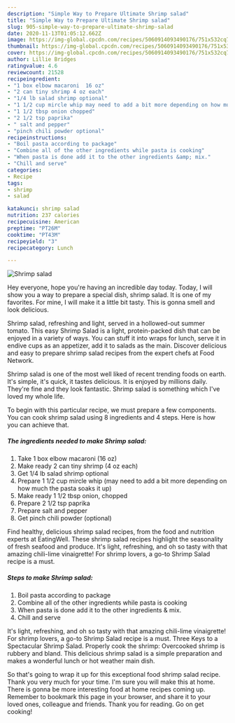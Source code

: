 ```yaml
---
description: "Simple Way to Prepare Ultimate Shrimp salad"
title: "Simple Way to Prepare Ultimate Shrimp salad"
slug: 905-simple-way-to-prepare-ultimate-shrimp-salad
date: 2020-11-13T01:05:12.662Z
image: https://img-global.cpcdn.com/recipes/5060914093490176/751x532cq70/shrimp-salad-recipe-main-photo.jpg
thumbnail: https://img-global.cpcdn.com/recipes/5060914093490176/751x532cq70/shrimp-salad-recipe-main-photo.jpg
cover: https://img-global.cpcdn.com/recipes/5060914093490176/751x532cq70/shrimp-salad-recipe-main-photo.jpg
author: Lillie Bridges
ratingvalue: 4.6
reviewcount: 21528
recipeingredient:
- "1 box elbow macaroni  16 oz"
- "2 can tiny shrimp 4 oz each"
- "1/4 lb salad shrimp optional"
- "1 1/2 cup mircle whip may need to add a bit more depending on how much the pasta soaks it up"
- "1 1/2 tbsp onion chopped"
- "2 1/2 tsp paprika"
- " salt and pepper"
- "pinch chili powder optional"
recipeinstructions:
- "Boil pasta according to package"
- "Combine all of the other ingredients while pasta is cooking"
- "When pasta is done add it to the other ingredients &amp; mix."
- "Chill and serve"
categories:
- Recipe
tags:
- shrimp
- salad

katakunci: shrimp salad 
nutrition: 237 calories
recipecuisine: American
preptime: "PT26M"
cooktime: "PT43M"
recipeyield: "3"
recipecategory: Lunch

---
```



![Shrimp salad](https://img-global.cpcdn.com/recipes/5060914093490176/751x532cq70/shrimp-salad-recipe-main-photo.jpg)

Hey everyone, hope you're having an incredible day today. Today, I will show you a way to prepare a special dish, shrimp salad. It is one of my favorites. For mine, I will make it a little bit tasty. This is gonna smell and look delicious.

Shrimp salad, refreshing and light, served in a hollowed-out summer tomato. This easy Shrimp Salad is a light, protein-packed dish that can be enjoyed in a variety of ways. You can stuff it into wraps for lunch, serve it in endive cups as an appetizer, add it to salads as the main. Discover delicious and easy to prepare shrimp salad recipes from the expert chefs at Food Network.

Shrimp salad is one of the most well liked of recent trending foods on earth. It's simple, it's quick, it tastes delicious. It is enjoyed by millions daily. They're fine and they look fantastic. Shrimp salad is something which I've loved my whole life.


To begin with this particular recipe, we must prepare a few components. You can cook shrimp salad using 8 ingredients and 4 steps. Here is how you can achieve that.

<!--inarticleads1-->

##### The ingredients needed to make Shrimp salad:

1. Take 1 box elbow macaroni  (16 oz)
1. Make ready 2 can tiny shrimp (4 oz each)
1. Get 1/4 lb salad shrimp optional
1. Prepare 1 1/2 cup mircle whip (may need to add a bit more depending on how much the pasta soaks it up)
1. Make ready 1 1/2 tbsp onion, chopped
1. Prepare 2 1/2 tsp paprika
1. Prepare  salt and pepper
1. Get pinch chili powder (optional)


Find healthy, delicious shrimp salad recipes, from the food and nutrition experts at EatingWell. These shrimp salad recipes highlight the seasonality of fresh seafood and produce. It&#39;s light, refreshing, and oh so tasty with that amazing chili-lime vinaigrette! For shrimp lovers, a go-to Shrimp Salad recipe is a must. 

<!--inarticleads2-->

##### Steps to make Shrimp salad:

1. Boil pasta according to package
1. Combine all of the other ingredients while pasta is cooking
1. When pasta is done add it to the other ingredients &amp; mix.
1. Chill and serve


It&#39;s light, refreshing, and oh so tasty with that amazing chili-lime vinaigrette! For shrimp lovers, a go-to Shrimp Salad recipe is a must. Three Keys to a Spectacular Shrimp Salad. Properly cook the shrimp: Overcooked shrimp is rubbery and bland. This delicious shrimp salad is a simple preparation and makes a wonderful lunch or hot weather main dish. 

So that's going to wrap it up for this exceptional food shrimp salad recipe. Thank you very much for your time. I'm sure you will make this at home. There is gonna be more interesting food at home recipes coming up. Remember to bookmark this page in your browser, and share it to your loved ones, colleague and friends. Thank you for reading. Go on get cooking!
